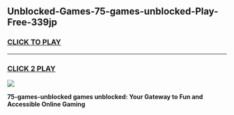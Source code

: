 
## Unblocked-Games-75-games-unblocked-Play-Free-339jp
<h3>
<a href="https://premium76.site?title=75-games-unblocked&ref=18A1">CLICK TO PLAY</a></h3>
<hr>

<h3>
<a href="https://premium76.site?title=75-games-unblocked&ref=18A1">CLICK 2 PLAY</a>
  
</h3>

<a href="https://premium76.site?title=75-games-unblocked&ref=18A1"><img src="https://clearcache.store/games.png"></a>


**75-games-unblocked games unblocked: Your Gateway to Fun and Accessible Online Gaming**
